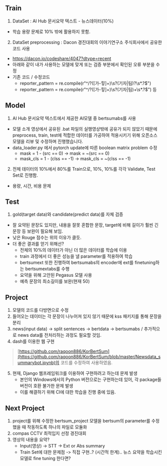 ## Train
1. DataSet : AI Hub 문서요약 텍스트 - 뉴스데이터(10%)
- 학습 용량 문제로 10% 밖에 활용하지 못함.

2. DataSet preprocessing : Dacon 경진대회의 이야기연구소 주식회사에서 공유한 코드 사용
- https://dacon.io/codeshare/4047?dtype=recent
- 아래와 같이 내가 사용하는 모델에 맞게 또는 검증 부분에서 확인된 오류 부분을 수정
- 기존 코드 / 수정코드
    - reporter_pattern = re.compile(r"^\/?([가-힣]+)\s?(기자|팀)?\s*\.?$")
    - reporter_pattern = re.compile(r"^\/?([가-힣]+)\s?(기자|팀)+\s*\.?$") 등
    
## Model
1. AI Hub 문서요약 텍스트에서 제공한 AI모델 중 bertsumabs를 사용
- 모델 소개 영상에서 공유된 .bat 파일의 실행영상밖에 공유가 되지 않았기 때문에 preprocess, train, test에 적합한 데이터를 가공하여 적용시키기 위해 오픈소스 모델을 리뷰 및 수정하며 진행했습니다.
- data_loader.py 에서 pytorch update에 따른 boolean matrix problem 수정
    - mask = 1 - (src == 0) -> mask = ~(src == 0)
    - mask_cls = 1 - (clss == -1) -> mask_cls = ~(clss == -1)

2. 전체 데이터의 10%에서 80%를 Train으로, 10%, 10%를 각각 Validate, Test Set로 진행함.
- 용량, 시간, 비용 문제

## Test
1. gold(target data)와 candidate(predict data)를 자체 검증
- 잘 요약된 문장도 있지만, 내용을 잘못 혼합한 문장, target에 비해 길이가 훨씬 긴 문장 등 보완이 필요해 보임.
- 낮은 Rouge 점수는 위의 이유가 클듯.
- 더 좋은 결과를 얻기 위해선?
    - 전체의 10%의 데이터가 아닌 더 많은 데이터를 학습에 이용
    - train 과정에서 더 좋은 성능을 낼 parameter를 적용하여 학습
    - bertsumext 또한 진행하여 bertsumabs의 encoder에 ext를 finetuning하는 bertsumextabs를 수행
    - 요약을 위해 고안된 Pegasus 모델 사용
    - 예측 문장의 최소길이를 보완(현재 50)

## Project
1. 모델의 코드를 다방면으로 수정 
2. 들어오는 데이터는 각 문장이 나누어져 있지 않기 때문에 kss 패키지를 통해 문장을 분리
3. news(input data) -> split sentences -> bertdata -> bertsumabs / 추가적으로 news data를 전처리하는 과정도 필요할 것임.
4. dash를 이용한 웹 구현
> [https://github.com/raqoon886/KorBertSum](https://github.com/raqoon886/KorBertSum/blob/master/Newsdata_summarybot.ipynb)의 코드를 수정하여 사용하였음.
5. 현재, Django 웹프레임워크를 이용하여 구현하려고 하는데 문제 발생
    - 본인의 Windows에서의 Python 버전으로는 구현하는데 있어, 각 package들 버전이 호환 불가한 문제 발생
    - 이를 해결하기 위해 CI에 대한 학습을 진행 중에 있음.

## Next Project
1. project를 위해 수정한 bertsum_project 모델을 bertsum의 parameter를 수정했을 때 작동하도록 하나의 파일로 모듈화
2. compas CCTV 최적입지 선정 경진대회
3. 영상의 내용을 요약?
    - Input(영상) -> STT -> Ext or Abs summary
    - Train Set에 대한 문제점 -> 직접 구현..? (시간적 한계).. 뉴스 요약을 학습시킨 모델로 fine tuning 한다면?

